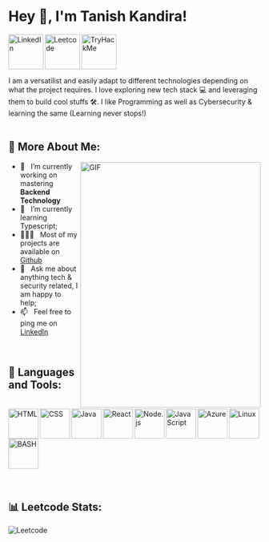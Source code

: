 # Hey 👋, I'm Tanish Kandira!
<a href='https://www.linkedin.com/in/tanishkandira/'><img align='left' alt="LinkedIn" src="https://github.com/tanishkandira/tanishkandira/assets/76102402/346baa38-d304-4f69-8d8a-645df2d4ac4c" height='70px'/></a>
<a href='https://leetcode.com/Tanish_K_/'><img align='left' alt="Leetcode" src="https://github.com/tanishkandira/tanishkandira/assets/76102402/f184310e-5956-4574-bc52-8afaa2d1cd6c" height='70px'/></a>
<a href='https://tryhackme.com/p/TanishK'><img alt="TryHackMe" src="https://github.com/tanishkandira/tanishkandira/assets/76102402/c6ddf2a2-cf7c-4e9c-b6f6-a7aa9815d3fb" height='70px'/></a>


I am a versatilist and easily adapt to different technologies depending on what the project requires. I love exploring new tech stack 💻 and leveraging them to build cool stuffs 🛠️.
I like Programming as well as Cybersecurity & learning the same (Learning never stops!) 
<br/>
<br/>

## 🧐 More About Me:

<img align="right" alt="GIF" src="https://github.com/tanishkandira/tanishkandira/assets/76102402/ce99667d-25bf-4796-a8a4-2e0b36583c33" height="490px" width="360px"/>
  
- 🔭 &nbsp; I’m currently working on mastering **Backend Technology**
- 🌱 &nbsp; I’m currently learning Typescript; 
- 👨🏻‍💻 &nbsp; Most of my projects are available on [Github](https://github.com/tanishkandira?tab=repositories)
- 💬 &nbsp; Ask me about anything tech & security related, I am happy to help;
- 📫 &nbsp; Feel free to ping me on [LinkedIn](https://leetcode.com/Tanish_K_/)
<!-- - 📚 &nbsp; When I am free, I read fantasy, fiction novels as well as philosphical Books. Checkout my [Goodreads]() to see the book I have read-->

<br>

## 🔨 Languages and Tools:
<br>
<a href="https://developer.mozilla.org/en-US/docs/Web/HTML" target="_blank"><img align="left" alt="HTML" height ="60px" src="https://github.com/tanishkandira/tanishkandira/assets/76102402/b60e3dc1-fb45-419e-93a2-794ab4fcb938"/></a>
<a href="https://developer.mozilla.org/en-US/docs/Web/CSS" target="_blank"><img align="left" alt="CSS" height ="60px" src="https://github.com/tanishkandira/tanishkandira/assets/76102402/14fc2e63-a430-4e19-8386-91c0827dfb40"/></a>
<a href="https://www.java.com" target="_blank"><img align="left" alt="Java" height ="60px" src="https://github.com/tanishkandira/tanishkandira/assets/76102402/f1a5a24a-aa61-4781-ab99-3c12331ba575"/></a>
<a href="https://reactjs.org/" target="_blank"> <img align="left" alt="React" height ="60px" src="https://github.com/tanishkandira/tanishkandira/assets/76102402/344eb549-1605-410c-9995-f00fe6870e6c"/></a>
<a href="https://nodejs.org" target="_blank"><img align="left" alt="Node.js" height ="60px" src="https://github.com/tanishkandira/tanishkandira/assets/76102402/77a64944-6a71-4669-8e70-24c58ef4db34"/></a>
<a href="https://developer.mozilla.org/en-US/docs/Web/JavaScript" target="_blank"><img align="left" alt="JavaScript" height ="60px" src="https://github.com/tanishkandira/tanishkandira/assets/76102402/d6d0bbaf-7c14-4904-9dde-c5c6265342cc"/></a>
<a href="https://azure.microsoft.com/en-in" target="_blank"><img align="left" alt="Azure" height ="60px" src="https://github.com/tanishkandira/tanishkandira/assets/76102402/faa030c9-95c1-49c3-be93-d926c36792f6"/></a>
<a href="https://www.linux.org/" target="_blank"><img align="left" alt="Linux" height ="60px" src="https://github.com/tanishkandira/tanishkandira/assets/76102402/4b24f2cd-e0ec-4084-8645-de5c558742cc"/></a>
<a href="https://www.gnu.org/software/bash/" target="_blank"><img align="left" alt="BASH" height ="60px" src="https://github.com/tanishkandira/tanishkandira/assets/76102402/f0383abb-8272-45e0-ba4e-b4ad91652fb2"/></a>
<br>
<br>
<br>
<br>
<br>
<br>
<br>
<br>
<br>

## 📊 Leetcode Stats:

<img align="center" alt="Leetcode" src="https://leetcard.jacoblin.cool/Tanish_K_?theme=dark&font=K2D&ext=activity"/>

<br>
<!--
### 🛠️ My Projects
-->
